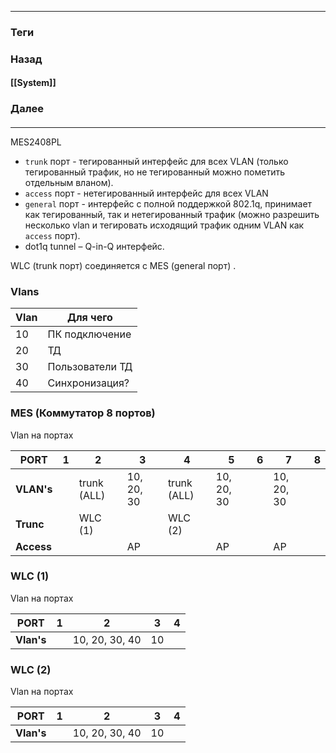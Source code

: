 
---
### Теги

### Назад
#### [[System]]
### Далее
#### 
---

MES2408PL
* `trunk` порт - тегированный интерфейс для всех VLAN (только тегированный трафик, но не тегированный можно пометить отдельным вланом).
* `access` порт - нетегированный интерфейс для всех VLAN
* `general` порт - интерфейс с полной поддержкой 802.1q, принимает как тегированный, так и нетегированный трафик (можно разрешить несколько vlan и тегировать исходящий трафик одним VLAN как `access` порт).
* dot1q tunnel – Q-in-Q интерфейс.

WLC (trunk порт) соединяется с MES (general порт) . 


### Vlans

| Vlan | Для чего        |
| ---- | --------------- |
| 10   | ПК подключение  |
| 20   | ТД              |
| 30   | Пользователи ТД |
| 40   | Синхронизация?  |

### MES (Коммутатор 8 портов)
Vlan на портах

| PORT       | 1   | 2           | 3          | 4           | 5          | 6   | 7          | 8   |
| ---------- | --- | ----------- | ---------- | ----------- | ---------- | --- | ---------- | --- |
| **VLAN's** |     | trunk (ALL) | 10, 20, 30 | trunk (ALL) | 10, 20, 30 |     | 10, 20, 30 |     |
| **Trunc**  |     | WLC (1)     |            | WLC (2)     |            |     |            |     |
| **Access** |     |             | AP         |             | AP         |     | AP         |     |
### WLC (1)
Vlan на портах

| PORT       | 1   | 2              | 3   | 4   |
| ---------- | --- | -------------- | --- | --- |
| **Vlan's** |     | 10, 20, 30, 40 | 10  |     |

### WLC (2)
Vlan на портах

| PORT       | 1   | 2              | 3   | 4   |
| ---------- | --- | -------------- | --- | --- |
| **Vlan's** |     | 10, 20, 30, 40 | 10  |     |


